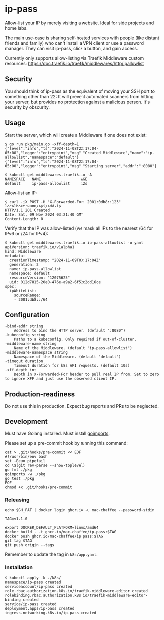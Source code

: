 # ip-pass

Allow-list your IP by merely visiting a website. Ideal for side projects and home labs.

The main use-case is sharing self-hosted services with people (like distant friends and family) who can't install a VPN client or use a password manager. They can visit ip-pass, click a button, and gain access.

Currently only supports allow-listing via Traefik Middleware custom resources: <https://doc.traefik.io/traefik/middlewares/http/ipallowlist>

## Security

You should think of ip-pass as the equivalent of moving your SSH port to something other than 22: It will prevent automated scanners from hitting your server, but provides no protection against a malicious person. It's security by obscurity.

## Usage

Start the server, which will create a Middleware if one does not exist:
```
$ go run pkg/main.go -xff-depth=1
{"level":"info","ts":"2024-11-08T22:17:04-05:00","logger":"entrypoint","msg":"Created Middleware","name":"ip-allowlist","namespace":"default"}
{"level":"info","ts":"2024-11-08T22:17:04-05:00","logger":"entrypoint","msg":"Starting server","addr":":8080"}
```
```
$ kubectl get middlewares.traefik.io -A
NAMESPACE   NAME                  AGE
default     ip-pass-allowlist     12s
```

Allow-list an IP:

```
$ curl -iX POST -H "X-Forwarded-For: 2001:0db8::123" localhost:8080/api/add-ip
HTTP/1.1 201 Created
Date: Sat, 09 Nov 2024 03:21:40 GMT
Content-Length: 0
```

Verify that the IP was allow-listed (we mask all IPs to the nearest /64 for IPv6 or /24 for IPv4):

```
$ kubectl get middlewares.traefik.io ip-pass-allowlist -o yaml
apiVersion: traefik.io/v1alpha1
kind: Middleware
metadata:
  creationTimestamp: "2024-11-09T03:17:04Z"
  generation: 2
  name: ip-pass-allowlist
  namespace: default
  resourceVersion: "12075625"
  uid: 012d7815-20e0-476e-a9a2-6f52c2dd16ce
spec:
  ipWhiteList:
    sourceRange:
    - 2001:db8::/64
```

## Configuration

```
-bind-addr string
  	Address to bind the HTTP server. (default ":8080")
-kubeconfig string
  	Paths to a kubeconfig. Only required if out-of-cluster.
-middleware-name string
  	Name of the Middleware. (default "ip-pass-allowlist")
-middleware-namespace string
  	Namespace of the Middleware. (default "default")
-timeout duration
  	Timeout duration for k8s API requests. (default 10s)
-xff-depth int
  	Depth in X-Forwarded-For header to pull real IP from. Set to zero to ignore XFF and just use the observed client IP.
```

## Production-readiness

Do not use this in production. Expect bug reports and PRs to be neglected.

## Development

Must have Golang installed. Must install [goimports](https://pkg.go.dev/golang.org/x/tools/cmd/goimports).

Please set up a pre-commit hook by running this command:

```
cat > .git/hooks/pre-commit << EOF
#!/usr/bin/env bash
set -Eeuo pipefail
cd \$(git rev-parse --show-toplevel)
go fmt ./pkg
goimports -w ./pkg
go test ./pkg
EOF
chmod +x .git/hooks/pre-commit
```

### Releasing

```
echo $GH_PAT | docker login ghcr.io -u mac-chaffee --password-stdin

TAG=v1.1.0

export DOCKER_DEFAULT_PLATFORM=linux/amd64
docker build . -t ghcr.io/mac-chaffee/ip-pass:$TAG
docker push ghcr.io/mac-chaffee/ip-pass:$TAG
git tag $TAG
git push origin --tags
```

Remember to update the tag in `k8s/app.yaml`.

### Installation

```
$ kubectl apply -k ./k8s/
namespace/ip-pass created
serviceaccount/ip-pass created
role.rbac.authorization.k8s.io/traefik-middleware-editor created
rolebinding.rbac.authorization.k8s.io/traefik-middleware-editor-binding created
service/ip-pass created
deployment.apps/ip-pass created
ingress.networking.k8s.io/ip-pass created
```
